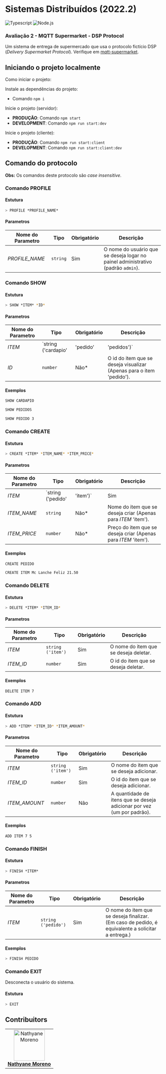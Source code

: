 # Sistemas Distribuídos (2022.2)
![Typescript](https://img.shields.io/badge/-TypeScript-000?&logo=TypeScript&=) ![Node.js](https://img.shields.io/badge/-Node.js-000?&logo=node.js)

### Avaliação 2 - MQTT Supermarket - DSP Protocol
Um sistema de entrega de supermercado que usa o protocolo fictício DSP (_Delivery Supermarket Protocol_). Verifique em [mqtt-supermarket](./mqtt-supermarket/README.md).

## Iniciando o projeto localmente
Como iniciar o projeto:

Instale as dependências do projeto:
- Comando `npm i`

Inicie o projeto (servidor):
- **PRODUÇÃO**: Comando `npm start`
- **DEVELOPMENT**: Comando `npm run start:dev`

Inicie o projeto (cliente):
- **PRODUÇÃO**: Comando `npm run start:client`
- **DEVELOPMENT**: Comando `npm run start:client:dev`

## Comando do protocolo
**Obs:** Os comandos deste protocolo são _case insensitive_.

### Comando PROFILE
#### Estutura
```sh
> PROFILE *PROFILE_NAME*
```

#### Parametros
Nome do Parametro|Tipo|Obrigatório|Descrição
-|-|-|-
_PROFILE_NAME_|`string`|Sim|O nome do usuário que se deseja logar no painel administrativo (padrão `admin`).

### Comando SHOW
#### Estutura
```sh
> SHOW *ITEM* *ID*
```

#### Parametros
Nome do Parametro|Tipo|Obrigatório|Descrição
-|-|-|-
_ITEM_|`string ('cardapio'|'pedido'|'pedidos')`|Sim|O nome do item que se deseja visualizar. No caso de 'pedido', caso não seja passado o parâmetro _ID_, retorna o pedido atual.
_ID_|`number`|Não*|O id do item que se deseja visualizar (Apenas para o item 'pedido').

#### Exemplos
```sh
SHOW CARDAPIO
```
```sh
SHOW PEDIDOS
```
```sh
SHOW PEDIDO 3
```

### Comando CREATE
#### Estutura
```sh
> CREATE *ITEM* *ITEM_NAME* *ITEM_PRICE*
```

#### Parametros
Nome do Parametro|Tipo|Obrigatório|Descrição
-|-|-|-
_ITEM_|`string ('pedido'|'item')`|Sim|O nome do item que se deseja criar. No caso de 'item', é necessário informar _ITEM_NAME_ e _ITEM_PRICE_.
_ITEM_NAME_|`string`|Não*|Nome do item que se deseja criar (Apenas para _ITEM_ 'item').
_ITEM_PRICE_|`number`|Não*|Preço do item que se deseja criar (Apenas para _ITEM_ 'item').

#### Exemplos
```sh
CREATE PEDIDO
```
```sh
CREATE ITEM Mc Lanche Feliz 21.50
```
### Comando DELETE
#### Estutura
```sh
> DELETE *ITEM* *ITEM_ID*
```

#### Parametros
Nome do Parametro|Tipo|Obrigatório|Descrição
-|-|-|-
_ITEM_|`string ('item')`|Sim|O nome do item que se deseja deletar.
_ITEM_ID_|`number`|Sim|O id do item que se deseja deletar.

#### Exemplos
```sh
DELETE ITEM 7
```

### Comando ADD
#### Estutura
```sh
> ADD *ITEM* *ITEM_ID* *ITEM_AMOUNT*
```

#### Parametros
Nome do Parametro|Tipo|Obrigatório|Descrição
-|-|-|-
_ITEM_|`string ('item')`|Sim|O nome do item que se deseja adicionar.
_ITEM_ID_|`number`|Sim|O id do item que se deseja adicionar.
_ITEM_AMOUNT_|`number`|Não|A quantidade de itens que se deseja adicionar por vez (um por padrão).

#### Exemplos
```sh
ADD ITEM 7 5
```

### Comando FINISH
#### Estutura
```sh
> FINISH *ITEM*
```

#### Parametros
Nome do Parametro|Tipo|Obrigatório|Descrição
-|-|-|-
_ITEM_|`string ('pedido')`|Sim|O nome do item que se deseja finalizar. (Em caso de pedido, é equivalente a solicitar a entrega.)

#### Exemplos
```sh
> FINISH PEDIDO
```

### Comando EXIT
Desconecta o usuário do sistema.

#### Estutura
```sh
> EXIT
```

## Contribuitors
<table>
  <tr>
    <td align="center">
      <a href="https://github.com/nathyanemoreno">
        <img src="https://avatars.githubusercontent.com/u/40841909?s=100" width="100px;" alt="Nathyane Moreno"/>
        <br />
        <b>Nathyane Moreno</b>
      </a>
    </td>
  </tr>
</table>